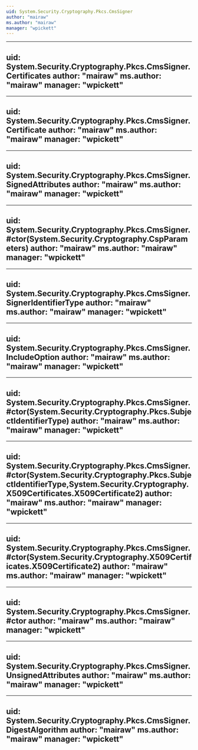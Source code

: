 ```yaml
---
uid: System.Security.Cryptography.Pkcs.CmsSigner
author: "mairaw"
ms.author: "mairaw"
manager: "wpickett"
---
```


---
uid: System.Security.Cryptography.Pkcs.CmsSigner.Certificates
author: "mairaw"
ms.author: "mairaw"
manager: "wpickett"
---

---
uid: System.Security.Cryptography.Pkcs.CmsSigner.Certificate
author: "mairaw"
ms.author: "mairaw"
manager: "wpickett"
---

---
uid: System.Security.Cryptography.Pkcs.CmsSigner.SignedAttributes
author: "mairaw"
ms.author: "mairaw"
manager: "wpickett"
---

---
uid: System.Security.Cryptography.Pkcs.CmsSigner.#ctor(System.Security.Cryptography.CspParameters)
author: "mairaw"
ms.author: "mairaw"
manager: "wpickett"
---

---
uid: System.Security.Cryptography.Pkcs.CmsSigner.SignerIdentifierType
author: "mairaw"
ms.author: "mairaw"
manager: "wpickett"
---

---
uid: System.Security.Cryptography.Pkcs.CmsSigner.IncludeOption
author: "mairaw"
ms.author: "mairaw"
manager: "wpickett"
---

---
uid: System.Security.Cryptography.Pkcs.CmsSigner.#ctor(System.Security.Cryptography.Pkcs.SubjectIdentifierType)
author: "mairaw"
ms.author: "mairaw"
manager: "wpickett"
---

---
uid: System.Security.Cryptography.Pkcs.CmsSigner.#ctor(System.Security.Cryptography.Pkcs.SubjectIdentifierType,System.Security.Cryptography.X509Certificates.X509Certificate2)
author: "mairaw"
ms.author: "mairaw"
manager: "wpickett"
---

---
uid: System.Security.Cryptography.Pkcs.CmsSigner.#ctor(System.Security.Cryptography.X509Certificates.X509Certificate2)
author: "mairaw"
ms.author: "mairaw"
manager: "wpickett"
---

---
uid: System.Security.Cryptography.Pkcs.CmsSigner.#ctor
author: "mairaw"
ms.author: "mairaw"
manager: "wpickett"
---

---
uid: System.Security.Cryptography.Pkcs.CmsSigner.UnsignedAttributes
author: "mairaw"
ms.author: "mairaw"
manager: "wpickett"
---

---
uid: System.Security.Cryptography.Pkcs.CmsSigner.DigestAlgorithm
author: "mairaw"
ms.author: "mairaw"
manager: "wpickett"
---
